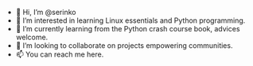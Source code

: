 - 👋 Hi, I’m @serinko
- 👀 I’m interested in learning Linux essentials and Python programming.
- 🌱 I’m currently learning from the Python crash course book, advices welcome.
- 💞️ I’m looking to collaborate on projects empowering communities.
- 📫 You can reach me here.

<!---
serinko/serinko is a ✨ special ✨ repository because its `README.md` (this file) appears on your GitHub profile.
You can click the Preview link to take a look at your changes.
--->
